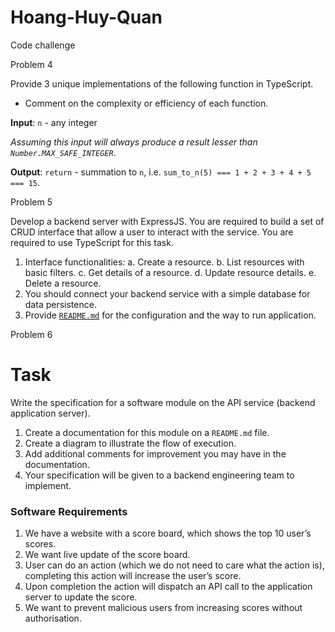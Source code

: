 # Hoang-Huy-Quan

Code challenge

Problem 4

Provide 3 unique implementations of the following function in TypeScript.

- Comment on the complexity or efficiency of each function.

**Input**: `n` - any integer

_Assuming this input will always produce a result lesser than `Number.MAX_SAFE_INTEGER`_.

**Output**: `return` - summation to `n`, i.e. `sum_to_n(5) === 1 + 2 + 3 + 4 + 5 === 15`.

Problem 5

Develop a backend server with ExpressJS. You are required to build a set of CRUD interface that allow a user to interact with the service. You are required to use TypeScript for this task.

1. Interface functionalities:
   a. Create a resource.
   b. List resources with basic filters.
   c. Get details of a resource.
   d. Update resource details.
   e. Delete a resource.
2. You should connect your backend service with a simple database for data persistence.
3. Provide [`README.md`](http://README.md) for the configuration and the way to run application.

Problem 6

# Task

Write the specification for a software module on the API service (backend application server).

1. Create a documentation for this module on a `README.md` file.
2. Create a diagram to illustrate the flow of execution.
3. Add additional comments for improvement you may have in the documentation.
4. Your specification will be given to a backend engineering team to implement.

### Software Requirements

1. We have a website with a score board, which shows the top 10 user’s scores.
2. We want live update of the score board.
3. User can do an action (which we do not need to care what the action is), completing this action will increase the user’s score.
4. Upon completion the action will dispatch an API call to the application server to update the score.
5. We want to prevent malicious users from increasing scores without authorisation.
